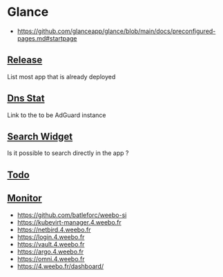 # Glance

- <https://github.com/glanceapp/glance/blob/main/docs/preconfigured-pages.md#startpage>

## [Release](https://github.com/glanceapp/glance/blob/main/docs/configuration.md#releases)

List most app that is already deployed

## [Dns Stat](https://github.com/glanceapp/glance/blob/main/docs/configuration.md#dns-stats)

Link to the to be AdGuard instance

## [Search Widget](https://github.com/glanceapp/glance/blob/main/docs/configuration.md#search-widget)

Is it possible to search directly in the app ?

## [Todo](https://github.com/glanceapp/glance/blob/main/docs/configuration.md#todo)

## [Monitor](https://github.com/glanceapp/glance/blob/main/docs/configuration.md#monitor)

- <https://github.com/batleforc/weebo-si>
- <https://kubevirt-manager.4.weebo.fr>
- <https://netbird.4.weebo.fr>
- <https://login.4.weebo.fr>
- <https://vault.4.weebo.fr>
- <https://argo.4.weebo.fr>
- <https://omni.4.weebo.fr>
- <https://4.weebo.fr/dashboard/>
